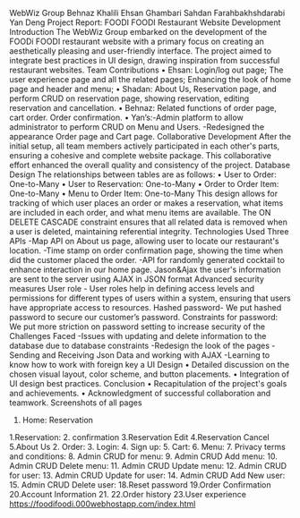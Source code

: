 WebWiz Group
Behnaz Khalili
Ehsan Ghambari
Sahdan Farahbakhshdarabi
Yan Deng
Project Report: FOODI FOODI Restaurant Website Development
Introduction
The WebWiz Group embarked on the development of the FOODi FOODI restaurant website with
a primary focus on creating an aesthetically pleasing and user-friendly interface. The project
aimed to integrate best practices in UI design, drawing inspiration from successful restaurant
websites.
Team Contributions
• Ehsan: Login/log out page; The user experience page and all the related pages; Enhancing the
look of home page and header and menu;
• Shadan: About Us, Reservation page, and perform CRUD on reservation page, showing
reservation, editing reservation and cancellation.
• Behnaz: Related functions of order page, cart order. Order confirmation.
• Yan’s:-Admin platform to allow administrator to perform CRUD on Menu and Users.
-Redesigned the appearance Order page and Cart page.
Collaborative Development
After the initial setup, all team members actively participated in each other's parts, ensuring a
cohesive and complete website package. This collaborative effort enhanced the overall quality
and consistency of the project.
Database Design
The relationships between tables are as follows:
• User to Order: One-to-Many
• User to Reservation: One-to-Many
• Order to Order Item: One-to-Many
• Menu to Order Item: One-to-Many
This design allows for tracking of which user places an order or makes a reservation, what items
are included in each order, and what menu items are available. The ON DELETE CASCADE
constraint ensures that all related data is removed when a user is deleted, maintaining referential
integrity.
Technologies Used
Three APIs
-Map API on About us page, allowing user to locate our restaurant's location.
-Time stamp on order confirmation page, showing the time when did the customer placed the order.
-API for randomly generated cocktail to enhance interaction in our home page.
Jason&Ajax the user's information are sent to the server using AJAX in JSON format
Advanced security measures
User role - User roles help in defining access levels and permissions for different types of users within a
system, ensuring that users have appropriate access to resources.
Hashed password- We put hashed password to secure our customer’s password.
Constraints for password: We put more striction on password setting to increase security of the
Challenges Faced
-Issues with updating and delete information to the database due to database constraints
-Redesign the look of the pages
-Sending and Receiving Json Data and working with AJAX
-Learning to know how to work with foreign key a
UI Design
• Detailed discussion on the chosen visual layout, color scheme, and button placements.
• Integration of UI design best practices.
Conclusion
• Recapitulation of the project's goals and achievements.
• Acknowledgment of successful collaboration and teamwork.
Screenshots of all pages
1. Home:
Reservation

1.Reservation:
2. confirmation
3.Reservation Edit
4.Reservation Cancel
5.About Us
2. Order:
3. Login:
4. Sign up:
5. Cart:
6. Menu:
7. Privacy terms and conditions:
8. Admin CRUD for menu:
9. Admin CRUD Add menu:
10. Admin CRUD Delete menu:
11. Admin CRUD Update menu:
12. Admin CRUD for user:
13. Admin CRUD Update for user:
14. Admin CRUD Add New user:
15. Admin CRUD Delete user:
18.Reset password
19.Order Confirmation
20.Account Information
21.
22.Order history
23.User experience
https://foodifoodi.000webhostapp.com/index.html
